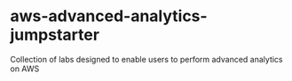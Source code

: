 # aws-advanced-analytics-jumpstarter
Collection of labs designed to enable users to perform advanced analytics on AWS
